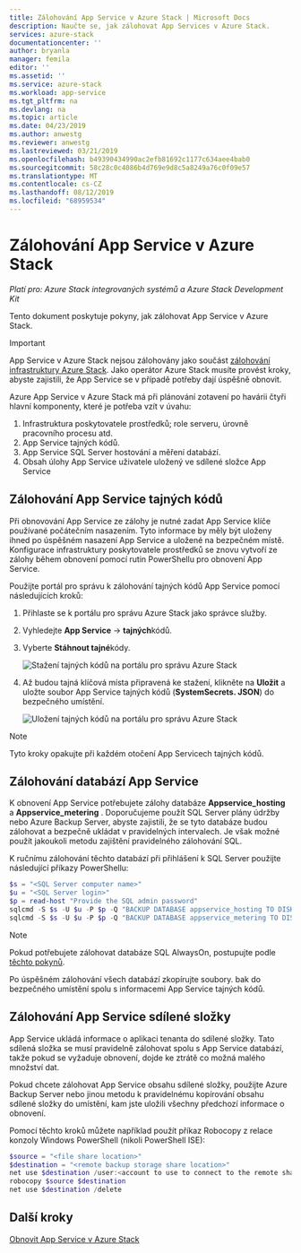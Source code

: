 ```yaml
---
title: Zálohování App Service v Azure Stack | Microsoft Docs
description: Naučte se, jak zálohovat App Services v Azure Stack.
services: azure-stack
documentationcenter: ''
author: bryanla
manager: femila
editor: ''
ms.assetid: ''
ms.service: azure-stack
ms.workload: app-service
ms.tgt_pltfrm: na
ms.devlang: na
ms.topic: article
ms.date: 04/23/2019
ms.author: anwestg
ms.reviewer: anwestg
ms.lastreviewed: 03/21/2019
ms.openlocfilehash: b49390434990ac2efb81692c1177c634aee4bab0
ms.sourcegitcommit: 58c28c0c4086b4d769e9d8c5a8249a76c0f09e57
ms.translationtype: MT
ms.contentlocale: cs-CZ
ms.lasthandoff: 08/12/2019
ms.locfileid: "68959534"
---
```

# <a name="back-up-app-service-on-azure-stack"></a>Zálohování App Service v Azure Stack

*Platí pro: Azure Stack integrovaných systémů a Azure Stack Development Kit*  

Tento dokument poskytuje pokyny, jak zálohovat App Service v Azure Stack.

> [!IMPORTANT]
> App Service v Azure Stack nejsou zálohovány jako součást [zálohování infrastruktury Azure Stack](azure-stack-backup-infrastructure-backup.md). Jako operátor Azure Stack musíte provést kroky, abyste zajistili, že App Service se v případě potřeby dají úspěšně obnovit.

Azure App Service v Azure Stack má při plánování zotavení po havárii čtyři hlavní komponenty, které je potřeba vzít v úvahu:
1. Infrastruktura poskytovatele prostředků; role serveru, úrovně pracovního procesu atd. 
2. App Service tajných kódů.
3. App Service SQL Server hostování a měření databází.
4. Obsah úlohy App Service uživatele uložený ve sdílené složce App Service

## <a name="back-up-app-service-secrets"></a>Zálohování App Service tajných kódů
Při obnovování App Service ze zálohy je nutné zadat App Service klíče používané počátečním nasazením. Tyto informace by měly být uloženy ihned po úspěšném nasazení App Service a uložené na bezpečném místě. Konfigurace infrastruktury poskytovatele prostředků se znovu vytvoří ze zálohy během obnovení pomocí rutin PowerShellu pro obnovení App Service.

Použijte portál pro správu k zálohování tajných kódů App Service pomocí následujících kroků: 

1. Přihlaste se k portálu pro správu Azure Stack jako správce služby.

2. Vyhledejte **App Service** -> **tajných**kódů. 

3. Vyberte **Stáhnout tajné**kódy.

   ![Stažení tajných kódů na portálu pro správu Azure Stack](./media/app-service-back-up/download-secrets.png)

4. Až budou tajná klíčová místa připravená ke stažení, klikněte na **Uložit** a uložte soubor App Service tajných kódů (**SystemSecrets. JSON**) do bezpečného umístění. 

   ![Uložení tajných kódů na portálu pro správu Azure Stack](./media/app-service-back-up/save-secrets.png)

> [!NOTE]
> Tyto kroky opakujte při každém otočení App Servicech tajných kódů.

## <a name="back-up-the-app-service-databases"></a>Zálohování databází App Service
K obnovení App Service potřebujete zálohy databáze **Appservice_hosting** a **Appservice_metering** . Doporučujeme použít SQL Server plány údržby nebo Azure Backup Server, abyste zajistili, že se tyto databáze budou zálohovat a bezpečně ukládat v pravidelných intervalech. Je však možné použít jakoukoli metodu zajištění pravidelného zálohování SQL.

K ručnímu zálohování těchto databází při přihlášení k SQL Server použijte následující příkazy PowerShellu:

  ```powershell
  $s = "<SQL Server computer name>"
  $u = "<SQL Server login>" 
  $p = read-host "Provide the SQL admin password"
  sqlcmd -S $s -U $u -P $p -Q "BACKUP DATABASE appservice_hosting TO DISK = '<path>\hosting.bak'"
  sqlcmd -S $s -U $u -P $p -Q "BACKUP DATABASE appservice_metering TO DISK = '<path>\metering.bak'"
  ```

> [!NOTE]
> Pokud potřebujete zálohovat databáze SQL AlwaysOn, postupujte podle [těchto pokynů](https://docs.microsoft.com/sql/database-engine/availability-groups/windows/configure-backup-on-availability-replicas-sql-server?view=sql-server-2017). 

Po úspěšném zálohování všech databází zkopírujte soubory. bak do bezpečného umístění spolu s informacemi App Service tajných kódů.

## <a name="back-up-the-app-service-file-share"></a>Zálohování App Service sdílené složky
App Service ukládá informace o aplikaci tenanta do sdílené složky. Tato sdílená složka se musí pravidelně zálohovat spolu s App Service databází, takže pokud se vyžaduje obnovení, dojde ke ztrátě co možná malého množství dat.

Pokud chcete zálohovat App Service obsahu sdílené složky, použijte Azure Backup Server nebo jinou metodu k pravidelnému kopírování obsahu sdílené složky do umístění, kam jste uložili všechny předchozí informace o obnovení.

Pomocí těchto kroků můžete například použít příkaz Robocopy z relace konzoly Windows PowerShell (nikoli PowerShell ISE):

```powershell
$source = "<file share location>"
$destination = "<remote backup storage share location>"
net use $destination /user:<account to use to connect to the remote share in the format of domain\username> *
robocopy $source $destination
net use $destination /delete
```

## <a name="next-steps"></a>Další kroky
[Obnovit App Service v Azure Stack](app-service-recover.md)